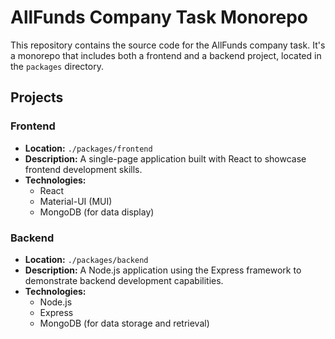 # AllFunds Company Task Monorepo

This repository contains the source code for the AllFunds company task. It's a monorepo that includes both a frontend and a backend project, located in the `packages` directory.

## Projects

### Frontend

*   **Location:** `./packages/frontend`
*   **Description:** A single-page application built with React to showcase frontend development skills.
*   **Technologies:**
    *   React
    *   Material-UI (MUI)
    *   MongoDB (for data display)

### Backend

*   **Location:** `./packages/backend`
*   **Description:** A Node.js application using the Express framework to demonstrate backend development capabilities.
*   **Technologies:**
    *   Node.js
    *   Express
    *   MongoDB (for data storage and retrieval)